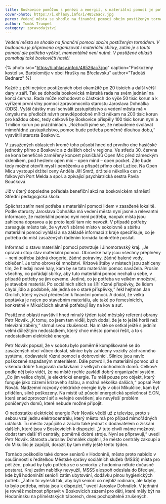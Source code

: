 ```yaml
---
title: Boskovice pomůžou s penězi a energií, s materiální pomocí je potřeba počkat
cover-photo: https://i.ohlasy.info/i/48526ac7.jpg
perex: Vedení města se shodlo na finanční pomoci obcím postiženým tornádem, v postižené oblasti pomáhají také boskovičtí hasiči.
author: Tomáš Trumpeš
category: zpravodajství
---
```


*Vedení města se shodlo na finanční pomoci obcím postiženým tornádem. V budoucnu je připraveno organizovat i materiální sbírky, zatím je s touto pomocí ale potřeba vyčkat, momentálně není nutná. V postižené oblasti pomáhají také boskovičtí hasiči.*

{% photo src="https://i.ohlasy.info/i/48526ac7.jpg" caption="Poškozený kostel sv. Bartoloměje v obci Hrušky na Břeclavsku" author="Tadeáš Bednarz" %}

Každé z pěti nejvíce postižených obcí okamžitě po 20 tisících a další větší dary v září. Tak se dohodla boskovická městská rada na svém jednání na konci června. Rada může rozhodovat o částkách do výše 50 tisíc korun a k vyřízení první vlny pomoci zpravomocnila starostu Jaroslava Dohnálka (ODS). Vyšší částky musí schválit zastupitelstvo a vedení města má v úmyslu mu předložit návrh pravděpodobně mířící někam na 200 tisíc korun pro každou obec, tedy celkově by Boskovice přispěly 100 tisíc korun nyní a 1 milion korun po prázdninách. „Rozhodli jsme se, že nebudeme svolávat mimořádné zastupitelstvo, pomoc bude potřeba poměrně dlouhou dobu,“ vysvětlil starosta Boskovic.

V zasažených oblastech kromě toho působí hned od prvního dne hasičské jednotky přímo z Boskovic a z dalších obcí v regionu. Ve středu 30. června se koná benefičně zaměřený koncert písničkářů Open Mic před zámeckým skleníkem, pod heslem: open mic – open mind – open pocket. Zde bude tedy možné otevřít mysl i peněženku a přispět přímo obci Lužice. Na Open Micu vystoupí držitel ceny Anděla Jiří Smrž, držitelé několika cen z folkových Port Melda a spol. a zpívající psychiatrická sestra Pavla Boučková.

Již v úterý dopoledne pořádala benefiční akci na boskovickém náměstí Střední pedagogická škola.

Spěchat zatím není potřeba s materiální pomocí lidem v zasažené lokalitě. Podle starosty Jaroslava Dohnálka má vedení města nyní jasné a relevantní informace, že materiální pomoc nyní není potřeba, naopak místa jsou zahlcena dopravou a je proto lepší tam nic nevozit. V případě potřeby zareaguje město tak, že vytvoří sběrné místo v sokolovně a sbírku materiální pomoci vyhlásí a na základě informací z kraje specifikuje, co je potřeba do míst zasažených řáděním tornáda konkrétně posílat.

Informaci o stavu materiální pomoci potvrzuje i Jihomoravský kraj. „Je opravdu stop stav materiální pomoci. Obrovské haly jsou všechny přeplněny – není potřeba žádná drogerie, žádné potraviny, žádné balené vody, oblečení. Je toho obrovské množství. Krizové štáby v místech jsou zahlceny tím, že hledají nové haly, kam by se tato materiální pomoc navážela. Prosím všechny, co pořádají sbírky, aby tuto materiální pomoc nechali u sebe, v případě potřeby se jim ozveme. Jediné, co je potřeba ve velkém množství, je stavební materiál. Po sociálních sítích se šíří různé příspěvky, že lidem chybí jídlo a podobně, ale jedná se o staré příspěvky,“ řekl hejtman Jan Grolich, který vyzval především k finanční pomoci. A dodal, že velká poptávka je nejen po stavebním materiálu, ale také po řemeslnících, konkrétně v Mikulčicích akutně potřebují lisy na kov a suť.

Postižené oblasti navštívil hned minulý týden také městský referent obrany Petr Novák. „K tomu, co jsem tam viděl, bych dodal, že je to ještě horší než televizní záběry,“ shrnul svou zkušenost. Na místě se setkal ještě s jedním velmi důležitým nedostatkem, který chce město pomoci řešit, a to s nedostatkem elektrické energie.

Petr Novák popsal, že v sobotu bylo poměrně komplikované se do zasažených obcí vůbec dostat, silnice byly zahlceny vozidly záchranného systému, dodavatelé různé pomoci a dobrovolníci. Silnice jsou navíc poškozené napadaným materiálem. Dále potvrdil, že materiální pomoc už o víkendu dobře fungovala dodávkami z velkých obchodních domů. Celkově podle něj bylo vidět, že na místě rychle zavládl dobrý organizační systém. „Co jim velice chybí, je elektrická energie. Tu měli pouze pro objekt, který funguje jako zázemí krizového štábu, a možná několika dalších,“ popsal Petr Novák. Nadzemní rozvody elektrické energie byly v obci Mikulčice, kam byl přidělen, silně poškozeny. Na místě už působí energetická společnost E.ON, která snad zprovozní síť a veřejné osvětlení, ale nevyřeší problém poničených domů, které nebude možné připojit.

O nedostatku elektrické energie Petr Novák věděl už z televize, proto s sebou vzal jednu elektrocentrálu, který město má pro případ mimořádných událostí. Tu město zapůjčilo a začalo také jednat s dodavatelem o získání dalších, které jsou v Boskovicích k dispozici. „V tuto chvíli máme možnost dodat tam další tři centrály, poměrně dobré stroje. Nyní se připravují,“ uvedl Petr Novák. Starosta Jaroslav Dohnálek doplnil, že město centrály zakoupí a do Mikulčic je zapůjčí, dorazit by tam měly ještě tento týden.

Tornádo poškodilo také domov seniorů v Hodoníně, město proto nabídlo v součinnosti s ředitelkou Městské správy sociálních služeb (MSSS) místa pro pět žen, pokud by bylo potřeba se o seniorky z hodonína někde dočasně postarat. Kraj zatím nabídky nevyužil, MSSS alespoň odeslala do Břeclavi, kde byli hodonínští senioři zatím ubytování, dodávku plnou hygienických potřeb. „Zatím to vyřešili tak, aby byli senioři co nejblíž rodinám, ale kdyby to bylo potřeba, místa jsou k dispozici,“ uvedl Jaroslav Dohnálek. V jednání je rovněž možnost připravit v Boskovicích zázemí pro děti, které měly být na Hodonínsku na příměstských táborech, dnes pochopitelně zrušených.
